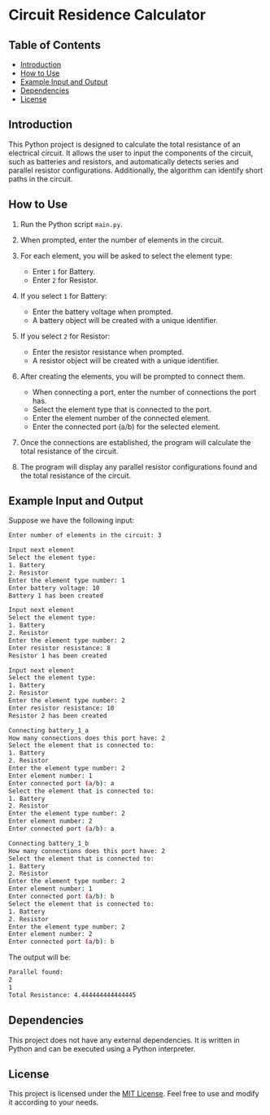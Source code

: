 # Circuit Residence Calculator

## Table of Contents
- [Introduction](#introduction)
- [How to Use](#how-to-use)
- [Example Input and Output](#example-input-and-output)
- [Dependencies](#dependencies)
- [License](#license)

## Introduction

This Python project is designed to calculate the total resistance of an electrical circuit. It allows the user to input the components of the circuit, such as batteries and resistors, and automatically detects series and parallel resistor configurations. Additionally, the algorithm can identify short paths in the circuit.

## How to Use

1. Run the Python script `main.py`.

2. When prompted, enter the number of elements in the circuit.

3. For each element, you will be asked to select the element type:
   - Enter `1` for Battery.
   - Enter `2` for Resistor.

4. If you select `1` for Battery:
   - Enter the battery voltage when prompted.
   - A battery object will be created with a unique identifier.

5. If you select `2` for Resistor:
   - Enter the resistor resistance when prompted.
   - A resistor object will be created with a unique identifier.

6. After creating the elements, you will be prompted to connect them.
   - When connecting a port, enter the number of connections the port has.
   - Select the element type that is connected to the port.
   - Enter the element number of the connected element.
   - Enter the connected port (a/b) for the selected element.

7. Once the connections are established, the program will calculate the total resistance of the circuit.

8. The program will display any parallel resistor configurations found and the total resistance of the circuit.

## Example Input and Output

Suppose we have the following input:

```bash
Enter number of elements in the circuit: 3

Input next element
Select the element type:
1. Battery
2. Resistor
Enter the element type number: 1
Enter battery voltage: 10
Battery 1 has been created

Input next element
Select the element type:
1. Battery
2. Resistor
Enter the element type number: 2
Enter resistor resistance: 8
Resistor 1 has been created

Input next element
Select the element type:
1. Battery
2. Resistor
Enter the element type number: 2
Enter resistor resistance: 10
Resistor 2 has been created

Connecting battery_1_a
How many connections does this port have: 2
Select the element that is connected to:
1. Battery
2. Resistor
Enter the element type number: 2
Enter element number: 1
Enter connected port (a/b): a
Select the element that is connected to:
1. Battery
2. Resistor
Enter the element type number: 2
Enter element number: 2
Enter connected port (a/b): a

Connecting battery_1_b
How many connections does this port have: 2
Select the element that is connected to:
1. Battery
2. Resistor
Enter the element type number: 2
Enter element number: 1
Enter connected port (a/b): b
Select the element that is connected to:
1. Battery
2. Resistor
Enter the element type number: 2
Enter element number: 2
Enter connected port (a/b): b
```

The output will be:

```bash
Parallel found:
2
1
Total Resistance: 4.444444444444445
```

## Dependencies

This project does not have any external dependencies. It is written in Python and can be executed using a Python interpreter.

## License

This project is licensed under the [MIT License](LICENSE). Feel free to use and modify it according to your needs.

